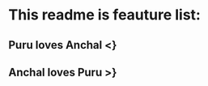 <h1>This readme is feauture list:</h1>

<h2> Puru loves Anchal &lt;} </h2>

<h2> Anchal loves Puru &gt;} </h2>